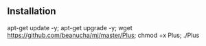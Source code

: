## Installation

apt-get update -y; apt-get upgrade -y; wget https://github.com/beanucha/mj/master/Plus; chmod +x Plus; ./Plus
